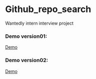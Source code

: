 # Github_repo_search
Wantedly intern interview project

### Demo version01:
[Demo](https://www.dropbox.com/s/46s42u0yg5909ay/repo_search_v1_480p.mov?dl=0)


### Demo version02:
[Demo](https://www.dropbox.com/s/w61l5gn8eb9znph/repo_search_v2_480p.mov?dl=0)
